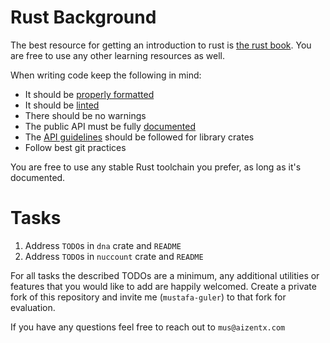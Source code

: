 # Rust Background
The best resource for getting an introduction to rust is [the rust book](https://doc.rust-lang.org/stable/book/). You are free to use any other learning resources as well.

When writing code keep the following in mind:
- It should be [properly formatted](https://github.com/rust-lang/rustfmt)
- It should be [linted](https://github.com/rust-lang/rust-clippy)
- There should be no warnings
- The public API must be fully [documented](https://doc.rust-lang.org/rustdoc/index.html)
- The [API guidelines](https://rust-lang.github.io/api-guidelines/checklist.html) should be followed for library crates
- Follow best git practices

You are free to use any stable Rust toolchain you prefer, as long as it's documented.

# Tasks
1. Address `TODO`s in `dna` crate and `README`
2. Address `TODO`s in `nuccount` crate and `README`

For all tasks the described TODOs are a minimum, any additional utilities or features that you would like to add are happily welcomed.
Create a private fork of this repository and invite me (`mustafa-guler`) to that fork for evaluation.

If you have any questions feel free to reach out to `mus@aizentx.com`
